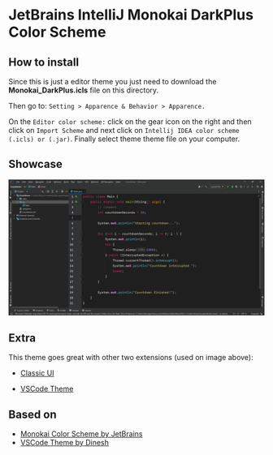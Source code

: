 # JetBrains IntelliJ Monokai DarkPlus Color Scheme

## How to install

Since this is just a editor theme you just need to download the **Monokai_DarkPlus.icls** file on this directory.

Then go to:
`Setting > Apparence & Behavior > Apparence.`

On the `Editor color scheme:` click on the gear icon on the right and then click on `Import Scheme` and next click on `Intellij IDEA color scheme (.icls) or (.jar)`.
Finally select theme theme file on your computer.

## Showcase

![img](../../images/intellij_showcase.png)

## Extra

This theme goes great with other two extensions (used on image above):

- [Classic UI](https://plugins.jetbrains.com/plugin/24468-classic-ui)

- [VSCode Theme](https://plugins.jetbrains.com/plugin/19177-vscode-theme)

## Based on

- [Monokai Color Scheme by JetBrains](https://plugins.jetbrains.com/plugin/19029-monokai-color-scheme)
- [VSCode Theme by Dinesh](https://github.com/dinbtechit/vscode-theme)
